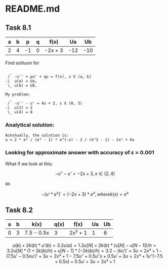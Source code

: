 # README.md
## Task 8.1

|  a | b |  p  | q |   f(x)   |  Ua  | Ub  |
| -- | - | --- | - | -------- | ---- | ----|
|  2 | 4 | -1  | 0 | -2x + 3  | -12  |-10  |

Find solituon for
```
  _
 /  -u'' + pu' + qu = f(x), x ∈ (a, b)
-|  u(a) = Ua,
 \_ u(b) = Ub.

My problem:
  _
 /  -u'' - u' = 4x + 2, x ∈ (0, 3)
-|  u(2) = 2
 \_ u(4) = 0
```
### Analytical solution:
```
Ackshually, the solution is:
u = 2 * e³ / (e³ - 1) * e^(-x) - 2 / (e^3 - 1) - 2x² + 6x
```

### Looking for approximate answer with accuracy of ε = 0.001

What if we look at this:
```math
-u'' - u' = -2x + 3, x ∈ (2, 4)
```
as
```math
-(u'*e^x)' = (-2x + 3)*e^x, where k(x) = e^x
```

## Task 8.2

| a | b | k(x)       | q(x) | f(x)    | Ua | Ub |
| - | - | ---------- | ---- | ------- | -- | -- |
| 0 | 3 | 7.5 - 0.5x | 3    | 2x³ + 1 | 1  | 6  |

```math
u(b) + 2k(b)*u'(b)=3.2
u(a) = 1.2
u[N] + 2k(b) * (u[N] - u[N - 1]) / h = 3.2
u[N] * (1 + 2k(b) / h) + u[N-1] * (-2k(b) / h) = 3.2

-(ku')' + 3u = 2x³ + 1
-(7.5u' - 0.5xu')' + 3u = 2x³ + 1
-7.5u'' + 0.5u''x + 0.5u' + 3u = 2x³ + 1
u''(-7.5 + 0.5x) +0.5u' + 3u = 2x³ + 1
```
